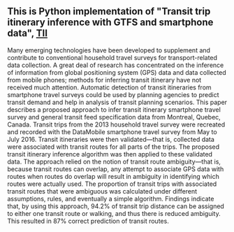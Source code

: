 ## This is Python implementation of "Transit trip itinerary inference with GTFS and smartphone data", [TII](https://trid.trb.org/view/1437870)


Many emerging technologies have been developed to supplement and contribute to conventional household travel surveys for transport-related data collection. A great deal of research has concentrated on the inference of information from global positioning system (GPS) data and data collected from mobile phones; methods for inferring transit itinerary have not received much attention. Automatic detection of transit itineraries from smartphone travel surveys could be used by planning agencies to predict transit demand and help in analysis of transit planning scenarios. This paper describes a proposed approach to infer transit itinerary smartphone travel survey and general transit feed specification data from Montreal, Quebec, Canada. Transit trips from the 2013 household travel survey were recreated and recorded with the DataMobile smartphone travel survey from May to July 2016. Transit itineraries were then validated—that is, collected data were associated with transit routes for all parts of the trips. The proposed transit itinerary inference algorithm was then applied to these validated data. The approach relied on the notion of transit route ambiguity—that is, because transit routes can overlap, any attempt to associate GPS data with routes when routes do overlap will result in ambiguity in identifying which routes were actually used. The proportion of transit trips with associated transit routes that were ambiguous was calculated under different assumptions, rules, and eventually a simple algorithm. Findings indicate that, by using this approach, 94.2% of transit trip distance can be assigned to either one transit route or walking, and thus there is reduced ambiguity. This resulted in 87% correct prediction of transit routes.
